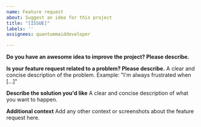 ```yaml
---
name: Feature request
about: Suggest an idea for this project
title: "[ISSUE]"
labels: ''
assignees: quantummaiddeveloper

---
```


**Do you have an awesome idea to improve the project? Please describe.**

**Is your feature request related to a problem? Please describe.**
A clear and concise description of the problem. Example: "I'm always frustrated when [...]"

**Describe the solution you'd like**
A clear and concise description of what you want to happen.

**Additional context**
Add any other context or screenshots about the feature request here.
